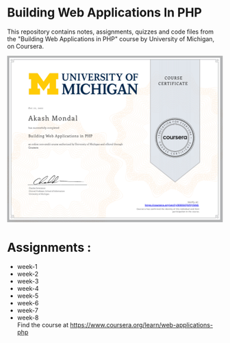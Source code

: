# Building Web Applications In PHP
This repository contains notes, assignments, quizzes and code files from the "Building Web Applications in PHP" course by University of Michigan, on Coursera.


![Course Completion certificate](https://github.com/spardn/BuildingWebApplicationsInPHP-master/blob/main/Certificate.png)



# Assignments :
* week-1  
* week-2 
* week-3 
* week-4 
* week-5
* week-6
* week-7
* week-8 <br>
Find the course at https://www.coursera.org/learn/web-applications-php
